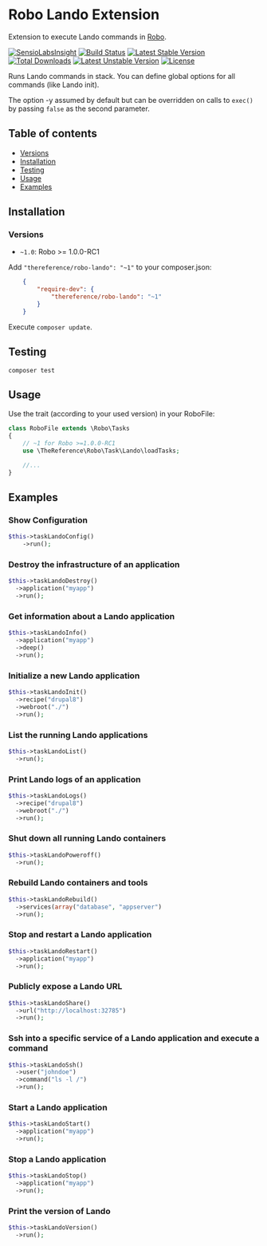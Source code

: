 # Robo Lando Extension

Extension to execute Lando commands in [Robo](https://github.com/Codegyre/Robo).

[![SensioLabsInsight](https://insight.sensiolabs.com/projects/a9d18a1b-f5b0-4e67-868b-d8bee5ab595b/mini.png)](https://insight.sensiolabs.com/projects/a9d18a1b-f5b0-4e67-868b-d8bee5ab595b) [![Build Status](https://travis-ci.org/thereference/robo-lando.svg?branch=master)](https://travis-ci.org/thereference/robo-lando) [![Latest Stable Version](https://poser.pugx.org/thereference/robo-lando/v/stable)](https://packagist.org/packages/thereference/robo-lando) [![Total Downloads](https://poser.pugx.org/thereference/robo-lando/downloads)](https://packagist.org/packages/thereference/robo-lando) [![Latest Unstable Version](https://poser.pugx.org/thereference/robo-lando/v/unstable)](https://packagist.org/packages/thereference/robo-lando) [![License](https://poser.pugx.org/thereference/robo-lando/license)](https://packagist.org/packages/thereference/robo-lando)

Runs Lando commands in stack. You can define global options for all commands (like Lando init).

The option -y assumed by default but can be overridden on calls to `exec()` by passing `false` as the second parameter.

## Table of contents

- [Versions](#versions)
- [Installation](#installation)
- [Testing](#testing)
- [Usage](#usage)
- [Examples](#examples)

## Installation

### Versions

- `~1.0`: Robo >= 1.0.0-RC1

Add `"thereference/robo-lando": "~1"` to your composer.json:

```json
    {
        "require-dev": {
            "thereference/robo-lando": "~1"
        }
    }
```

Execute `composer update`.

## Testing

`composer test`

## Usage

Use the trait (according to your used version) in your RoboFile:

```php
class RoboFile extends \Robo\Tasks
{
    // ~1 for Robo >=1.0.0-RC1
    use \TheReference\Robo\Task\Lando\loadTasks;

    //...
}
```

## Examples

### Show Configuration

```php
$this->taskLandoConfig()
    ->run();
```

### Destroy the infrastructure of an application

```php
$this->taskLandoDestroy()
  ->application("myapp")
  ->run();
```

### Get information about a Lando application

```php
$this->taskLandoInfo()
  ->application("myapp")
  ->deep()
  ->run();
```

### Initialize a new Lando application

```php
$this->taskLandoInit()
  ->recipe("drupal8")
  ->webroot("./")
  ->run();
```

### List the running Lando applications

```php
$this->taskLandoList()
  ->run();
```

### Print Lando logs of an application

```php
$this->taskLandoLogs()
  ->recipe("drupal8")
  ->webroot("./")
  ->run();
```

### Shut down all running Lando containers

```php
$this->taskLandoPoweroff()
  ->run();
```

### Rebuild Lando containers and tools

```php
$this->taskLandoRebuild()
  ->services(array("database", "appserver")
  ->run();
```

### Stop and restart a Lando application
```php
$this->taskLandoRestart()
  ->application("myapp")
  ->run();
```

### Publicly expose a Lando URL
```php
$this->taskLandoShare()
  ->url("http://localhost:32785")
  ->run();
```

### Ssh into a specific service of a Lando application and execute a command
```php
$this->taskLandoSsh()
  ->user("johndoe")
  ->command("ls -l /")
  ->run();
```

### Start a Lando application
```php
$this->taskLandoStart()
  ->application("myapp")
  ->run();
```

### Stop a Lando application
```php
$this->taskLandoStop()
  ->application("myapp")
  ->run();
```

### Print the version of Lando
```php
$this->taskLandoVersion()
  ->run();
```
